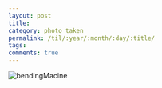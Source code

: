 ```yaml
---
layout: post
title: 
category: photo taken
permalink: /til/:year/:month/:day/:title/
tags:
comments: true
---
```


![bendingMacine](https://github.com/developersoom/developersoom.github.io/blob/master/assets/phototaken/bendingMachine.JPG)